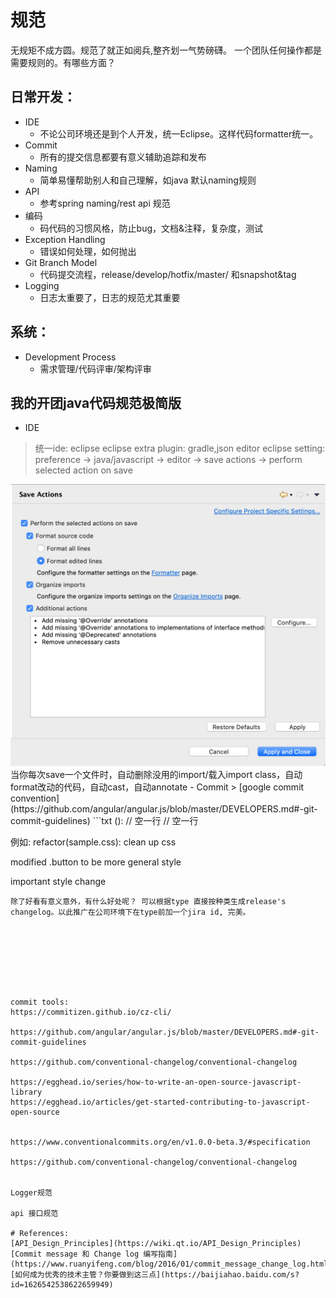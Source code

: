 # 规范

无规矩不成方圆。规范了就正如阅兵,整齐划一气势磅礴。 一个团队任何操作都是需要规则的。有哪些方面？

## 日常开发：

- IDE
  - 不论公司环境还是到个人开发，统一Eclipse。这样代码formatter统一。
- Commit
  - 所有的提交信息都要有意义辅助追踪和发布
- Naming
  - 简单易懂帮助别人和自己理解，如java 默认naming规则
- API
  - 参考spring naming/rest api 规范
- 编码
  - 码代码的习惯风格，防止bug，文档&注释，复杂度，测试 
- Exception Handling
  - 错误如何处理，如何抛出
- Git Branch Model
  - 代码提交流程，release/develop/hotfix/master/ 和snapshot&tag
- Logging
  - 日志太重要了，日志的规范尤其重要

## 系统：

- Development Process
  - 需求管理/代码评审/架构评审

## 我的开团java代码规范极简版
- IDE
> 统一ide: eclipse
> eclipse extra plugin: gradle,json editor
> eclipse setting:  preference -> java/javascript -> editor -> save actions -> perform selected action on save
<img src="/resources/pics/Screen%20Shot%202019-03-05%20at%209.36.14%20AM.png" alt='checkAllOptions' width='600'>
当你每次save一个文件时，自动删除没用的import/载入import class，自动format改动的代码，自动cast，自动annotate
- Commit 
> [google commit convention](https://github.com/angular/angular.js/blob/master/DEVELOPERS.md#-git-commit-guidelines)
```txt
<type>(<scope>): <subject>
// 空一行
<body>
// 空一行
<footer>

例如:
refactor(sample.css): clean up css

modified .button to be more general style

important style change
```
除了好看有意义意外，有什么好处呢？ 可以根据type 直接按种类生成release's changelog。以此推广在公司环境下在type前加一个jira id, 完美。	 








commit tools:
https://commitizen.github.io/cz-cli/

https://github.com/angular/angular.js/blob/master/DEVELOPERS.md#-git-commit-guidelines

https://github.com/conventional-changelog/conventional-changelog

https://egghead.io/series/how-to-write-an-open-source-javascript-library
https://egghead.io/articles/get-started-contributing-to-javascript-open-source


https://www.conventionalcommits.org/en/v1.0.0-beta.3/#specification

https://github.com/conventional-changelog/conventional-changelog


Logger规范

api 接口规范

# References:
[API_Design_Principles](https://wiki.qt.io/API_Design_Principles)
[Commit message 和 Change log 编写指南](https://www.ruanyifeng.com/blog/2016/01/commit_message_change_log.html)
[如何成为优秀的技术主管？你要做到这三点](https://baijiahao.baidu.com/s?id=1626542538622659949)
